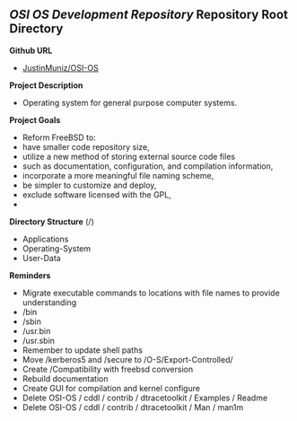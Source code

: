 _**OSI OS Development Repository**_
Repository Root Directory
--------------------------

**Github URL**
* [JustinMuniz/OSI-OS](https://github.com/JustinMuniz/OSI-OS)


**Project Description**
* Operating system for general purpose computer systems.


**Project Goals**
* Reform FreeBSD to:
 * have smaller code repository size,
 * utilize a new method of storing external source code files
  * such as documentation, configuration, and compilation information,
 * incorporate a more meaningful file naming scheme,
 * be simpler to customize and deploy,
 * exclude software licensed with the GPL,
 * 


**Directory Structure** (/)
* Applications
* Operating-System
* User-Data


**Reminders**
* Migrate executable commands to locations with file names to provide understanding
 * /bin
 * /sbin
 * /usr.bin
 * /usr.sbin
* Remember to update shell paths
* Move /kerberos5 and /secure to /O-S/Export-Controlled/
* Create /Compatibility with freebsd conversion
* Rebuild documentation
* Create GUI for compilation and kernel configure
* Delete OSI-OS / cddl / contrib / dtracetoolkit / Examples / Readme
* Delete OSI-OS / cddl / contrib / dtracetoolkit / Man / man1m
